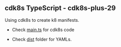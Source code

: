 ## cdk8s TypeScript - cdk8s-plus-29

Using cdk8s to create k8 manifests.

* Check [main.ts](./main.ts) for cdk8s code

* Check [dist](./dist/) folder for YAMLs.